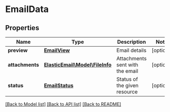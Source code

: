 # EmailData

## Properties
Name | Type | Description | Notes
------------ | ------------- | ------------- | -------------
**preview** | [**EmailView**](EmailView.md) | Email details | [optional] 
**attachments** | [**ElasticEmail\Model\FileInfo**](FileInfo.md) | Attachments sent with the email | [optional] 
**status** | [**EmailStatus**](EmailStatus.md) | Status of the given resource | [optional] 

[[Back to Model list]](../README.md#documentation-for-models) [[Back to API list]](../README.md#documentation-for-api-endpoints) [[Back to README]](../README.md)


